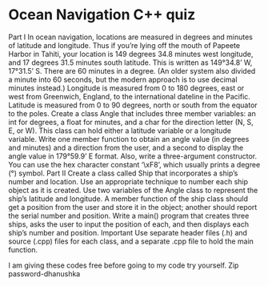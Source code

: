 # Ocean Navigation C++ quiz
Part I  In ocean navigation, locations are measured in degrees and minutes of latitude and longitude. Thus if you’re lying off the mouth of Papeete Harbor in Tahiti, your location is 149 degrees 34.8 minutes west longitude, and 17 degrees 31.5 minutes south latitude. This is written as 149°34.8’ W, 17°31.5’ S. There are 60 minutes in a degree. (An older system also divided a minute into 60 seconds, but the modern approach is to use decimal minutes instead.) Longitude is measured from 0 to 180 degrees, east or west from Greenwich, England, to the international dateline in the Pacific. Latitude is measured from 0 to 90 degrees, north or south from the equator to the poles.   Create a class Angle that includes three member variables: an int for degrees, a float for minutes, and a char for the direction letter (N, S, E, or W). This class can hold either a latitude variable or a longitude variable. Write one member function to obtain an angle value (in degrees and minutes) and a direction from the user, and a second to display the angle value in 179°59.9’ E format. Also, write a three-argument constructor. You can use the hex character constant ‘\xF8’, which usually prints a degree (°) symbol.  Part II  Create a class called Ship that incorporates a ship’s number and location. Use an appropriate technique to number each ship object as it is created. Use two variables of the Angle class to represent the ship’s latitude and longitude. A member function of the ship class should get a position from the user and store it in the object; another should report the serial number and position.   Write a main() program that creates three ships, asks the user to input the position of each, and then displays each ship’s number and position.  Important Use separate header files (.h) and source (.cpp) files for each class, and a separate .cpp file to hold the main function.


 I am giving these codes free
 before going to my code try yourself.
 Zip password-dhanushka
